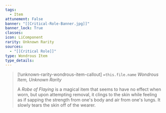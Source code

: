```yaml
---
tags:
  - Item
attunement: False
banner: "[[Critical-Role-Banner.jpg]]"
banner_lock: True
classes:
icon: LiComponent
rarity: Unknown Rarity
sources:
  - "[[Critical Role]]"
type: Wondrous Item
type_details: 
---
```

>[!unknown-rarity-wondrous-item-callout] `=this.file.name`
>*Wondrous Item, Unknown Rarity*
>
>A *Robe of Flaying* is a magical item that seems to have no effect when worn, but upon attempting removal, it clings to the skin while feeling as if sapping the strength from one's body and air from one's lungs. It slowly tears the skin off of the wearer.
>
>
